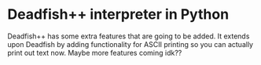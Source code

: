 # Deadfish++ interpreter in Python
Deadfish++ has some extra features that are going to be added. It extends upon Deadfish by adding functionality for ASCII printing so you can actually print out text now. Maybe more features coming idk??
